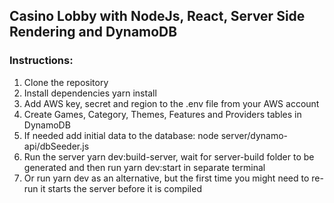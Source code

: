 ## Casino Lobby with NodeJs, React, Server Side Rendering and DynamoDB

### Instructions:
1. Clone the repository
2. Install dependencies yarn install
3. Add AWS key, secret and region to the .env file from your AWS account
4. Create Games, Category, Themes, Features and Providers tables in DynamoDB
5. If needed add initial data to the database: node server/dynamo-api/dbSeeder.js
6. Run the server yarn dev:build-server, wait for server-build folder to be generated and then run yarn dev:start in separate terminal
7. Or run yarn dev as an alternative, but the first time you might need to re-run it starts the server before it is compiled
